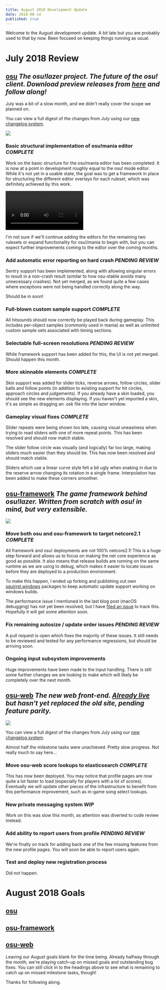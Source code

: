 ```yaml
---
title: August 2018 Development Update
date: 2018-08-14
published: true
---
```


Welcome to the August development update. A bit late but you are probably used to that by now. Been focused on keeping things running as usual.

# July 2018 Review

## [osu](https://github.com/ppy/osu) *The osu!lazer project. The future of the osu! client. Download preview releases from [here](https://github.com/ppy/osu/releases) and follow along!*

July was a bit of a slow month, and we didn't really cover the scope we planned on. 

You can view a full digest of the changes from July using our [new changelog system](https://osu.ppy.sh/home/changelog/?stream=lazer&from=2018.701.0&to=2018.801.0).

![](https://puu.sh/B8x5k/dc5a6db5e9.png)

### Basic structural implementation of osu!mania editor *COMPLETE*

Work on the basic structure for the osu!mania editor has been completed. It is now at a point in development roughly equal to the osu! mode editor. While it's not yet in a usable state, the goal was to get a framework in place for structuring the different editor overlays for each ruleset, which was definitely achieved by this work.

<video width="50%" controls autoplay loop src="https://puu.sh/BdOeb/8dd164f81a.mp4"></video>

I'm not sure if we'll continue adding the editors for the remaining two rulesets or expand functionality for osu!/mania to begin with, but you can expect further improvements coming to the editor over the coming months.

### Add automatic error reporting on hard crash *PENDING REVIEW*

Sentry support has been implemented, along with allowing singular errors to result in a non-crash result (similar to how osu-stable avoids many unnecessary crashes). Not yet merged, as we found quite a few cases where exceptions were not being handled correctly along the way.

Should be in soon!

### Full-blown custom sample support *COMPLETE*

All hitsounds should now correctly be played back during gameplay. This includes per-object samples (commonly used in mania) as well as unlimited custom sample sets associated with timing sections.

### Selectable full-screen resolutions *PENDING REVIEW*

While framework support has been added for this, the UI is not yet merged. Should happen this month.

### More skinnable elements *COMPLETE*

Skin support was added for slider ticks, reverse arrows, follow circles, slider balls and follow points (in addition to existing support for hit circles, approach circles and judgements). If you already have a skin loaded, you should see the new elements displaying. If you haven't yet imported a skin, it's as simple as dragging an .osk file into the lazer window.

### Gameplay visual fixes *COMPLETE*

Slider repeats were being shown too late, causing visual uneasiness when trying to read sliders with one of more repeat points. This has been resolved and should now match stable.

The slider follow circle was visually (and logically) far too large, making sliders much easier than they should be. This has now been resolved and should match stable.

Sliders which use a linear curve style felt a bit ugly when snaking in due to the reserve arrow changing its rotation in a single frame. Interpolation has been added to make these corners smoother.

## [osu-framework](https://github.com/ppy/osu-framework) *The game framework behind osu!lazer. Written from scratch with osu! in mind, but very extensible.*

![](https://puu.sh/B8x90/25671ca3ba.png)

### Move both osu and osu-framework to target netcore2.1 *COMPLETE*

All framework and osu! deployments are not 100% netcore2.1! This is a huge step forward and allows us to focus on making the net core experience as good as possible. It also means that release builds are running on the same runtime as we are using to debug, which makes it easier to locate issues before they are deployed to a production environment.

To make this happen, I ended up forking and publishing out own [squirrel.windows](https://www.nuget.org/packages/ppy.squirrel.windows/) packages to keep automatic update support working on windows builds.

The performance issue I mentioned in the last blog post (macOS debugging) has not yet been resolved, but I have [filed an issue](https://github.com/dotnet/coreclr/issues/18705) to track this. Hopefully it will get some attention soon.

### Fix remaining autosize / update order issues *PENDING REVIEW*

A pull request is open which fixes the majority of these issues. It still needs to be reviewed and tested for any performance regressions, but should be arriving soon.

### Ongoing input subsystem improvements

Huge improvements have been made to the input handling. There is still some further changes we are looking to make which will likely be completely over the next month.

## [osu-web](https://github.com/ppy/osu-web) *The new web front-end. [Already live](https://osu.ppy.sh/home) but hasn't yet replaced the old site, pending feature parity.*

![](https://puu.sh/B8xm7/3efcc0e1d5.png)

You can view a full digest of the changes from July using our [new changelog system](https://osu.ppy.sh/home/changelog/?stream=web&from=2018.701.0&to=2018.801.0).

Almost half the milestone tasks were unachieved. Pretty slow progress. Not really much to say here...

### Move osu-web score lookups to elasticsearch *COMPLETE*

This has now been deployed. You may notice that profile pages are now quite a lot faster to load (especially for players with a lot of scores). Eventually we will update other pieces of the infrastructure to benefit from this performance improvement, such as in-game song select lookups.

### New private messaging system *WIP*

Work on this was slow this month, as attention was diverted to code review instead.

### Add ability to report users from profile *PENDING REVIEW*

We're finally on track for adding back one of the few missing features from the new profile pages. You will soon be able to report users again.

### Test and deploy new registration process

Did not happen.

# August 2018 Goals

## [osu](https://github.com/ppy/osu/milestone/38)

## [osu-framework](https://github.com/ppy/osu-framework/milestone/15)

## [osu-web](https://github.com/ppy/osu-web/milestone/15)

Leaving our August goals blank for the time being. Already halfway through the month, we're playing catch-up on missed goals and outstanding bug fixes. You can still click in to the headings above to see what is remaining to catch up on missed milestone tasks, though!

Thanks for following along.